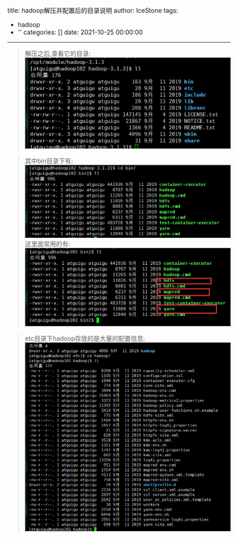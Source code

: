 title: hadoop解压并配置后的目录说明
author: IceStone
tags:
  - hadoop
  - ''
categories: []
date: 2021-10-25 00:00:00
---
> 解压之后,查看它的目录:  
> ![](images/czm1talgbx.png)

> 其中bin目录下有:  
> ![img.png](images/eha96sfuy8.png)
> 这里面常用的有: 
> ![](images/djolyzxqv5.png)  

> etc目录下hadoop存放的是大量的配置信息:  
> ![](images/54jdfcapy3.png)
